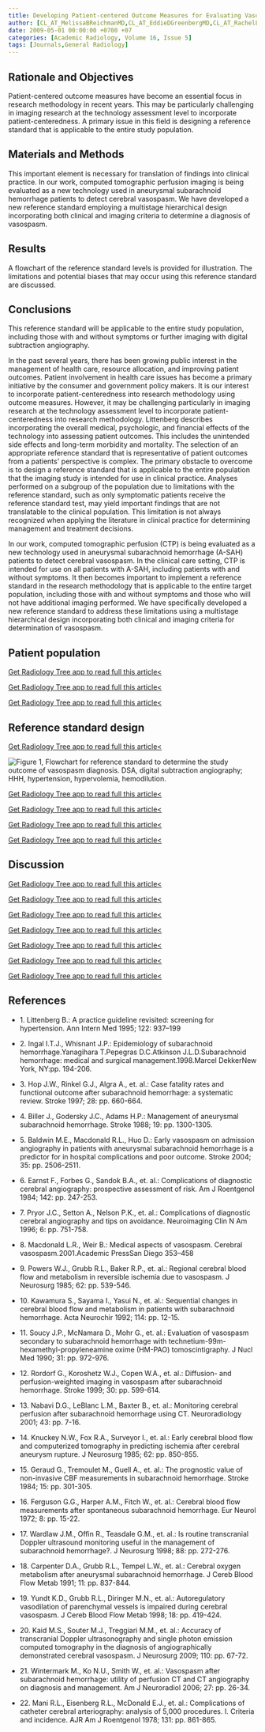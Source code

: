 ```yaml
---
title: Developing Patient-centered Outcome Measures for Evaluating Vasospasm in Aneurysmal Subarachnoid Hemorrhage
author: [CL_AT_MelissaBReichmanMD,CL_AT_EddieDGreenbergMD,CL_AT_RachelLGoldBA,CL_AT_PinaCSanelliMD]
date: 2009-05-01 00:00:00 +0700 +07
categories: [Academic Radiology, Volume 16, Issue 5]
tags: [Journals,General Radiology]
---
```

## Rationale and Objectives

Patient-centered outcome measures have become an essential focus in research methodology in recent years. This may be particularly challenging in imaging research at the technology assessment level to incorporate patient-centeredness. A primary issue in this field is designing a reference standard that is applicable to the entire study population.

## Materials and Methods

This important element is necessary for translation of findings into clinical practice. In our work, computed tomographic perfusion imaging is being evaluated as a new technology used in aneurysmal subarachnoid hemorrhage patients to detect cerebral vasospasm. We have developed a new reference standard employing a multistage hierarchical design incorporating both clinical and imaging criteria to determine a diagnosis of vasospasm.

## Results

A flowchart of the reference standard levels is provided for illustration. The limitations and potential biases that may occur using this reference standard are discussed.

## Conclusions

This reference standard will be applicable to the entire study population, including those with and without symptoms or further imaging with digital subtraction angiography.

In the past several years, there has been growing public interest in the management of health care, resource allocation, and improving patient outcomes. Patient involvement in health care issues has become a primary initiative by the consumer and government policy makers. It is our interest to incorporate patient-centeredness into research methodology using outcome measures. However, it may be challenging particularly in imaging research at the technology assessment level to incorporate patient-centeredness into research methodology. Littenberg describes incorporating the overall medical, psychologic, and financial effects of the technology into assessing patient outcomes. This includes the unintended side effects and long-term morbidity and mortality. The selection of an appropriate reference standard that is representative of patient outcomes from a patients' perspective is complex. The primary obstacle to overcome is to design a reference standard that is applicable to the entire population that the imaging study is intended for use in clinical practice. Analyses performed on a subgroup of the population due to limitations with the reference standard, such as only symptomatic patients receive the reference standard test, may yield important findings that are not translatable to the clinical population. This limitation is not always recognized when applying the literature in clinical practice for determining management and treatment decisions.

In our work, computed tomographic perfusion (CTP) is being evaluated as a new technology used in aneurysmal subarachnoid hemorrhage (A-SAH) patients to detect cerebral vasospasm. In the clinical care setting, CTP is intended for use on all patients with A-SAH, including patients with and without symptoms. It then becomes important to implement a reference standard in the research methodology that is applicable to the entire target population, including those with and without symptoms and those who will not have additional imaging performed. We have specifically developed a new reference standard to address these limitations using a multistage hierarchical design incorporating both clinical and imaging criteria for determination of vasospasm.

## Patient population

[Get Radiology Tree app to read full this article<](https://clinicalpub.com/app)

[Get Radiology Tree app to read full this article<](https://clinicalpub.com/app)

[Get Radiology Tree app to read full this article<](https://clinicalpub.com/app)

## Reference standard design

[Get Radiology Tree app to read full this article<](https://clinicalpub.com/app)

![Figure 1, Flowchart for reference standard to determine the study outcome of vasospasm diagnosis. DSA, digital subtraction angiography; HHH, hypertension, hypervolemia, hemodilution.](https://storage.googleapis.com/dl.dentistrykey.com/clinical/DevelopingPatientcenteredOutcomeMeasuresforEvaluatingVasospasminAneurysmalSubarachnoidHemorrhage/0_1s20S107663320900052X.jpg)

[Get Radiology Tree app to read full this article<](https://clinicalpub.com/app)

[Get Radiology Tree app to read full this article<](https://clinicalpub.com/app)

[Get Radiology Tree app to read full this article<](https://clinicalpub.com/app)

[Get Radiology Tree app to read full this article<](https://clinicalpub.com/app)

## Discussion

[Get Radiology Tree app to read full this article<](https://clinicalpub.com/app)

[Get Radiology Tree app to read full this article<](https://clinicalpub.com/app)

[Get Radiology Tree app to read full this article<](https://clinicalpub.com/app)

[Get Radiology Tree app to read full this article<](https://clinicalpub.com/app)

[Get Radiology Tree app to read full this article<](https://clinicalpub.com/app)

[Get Radiology Tree app to read full this article<](https://clinicalpub.com/app)

[Get Radiology Tree app to read full this article<](https://clinicalpub.com/app)

## References

- 1\. Littenberg B.: A practice guideline revisited: screening for hypertension. Ann Intern Med 1995; 122: 937–199


- 2\. Ingal I.T.J., Whisnant J.P.: Epidemiology of subarachnoid hemorrhage.Yanagihara T.Pepegras D.C.Atkinson J.L.D.Subarachnoid hemorrhage: medical and surgical management.1998.Marcel DekkerNew York, NY:pp. 194-206.


- 3\. Hop J.W., Rinkel G.J., Algra A., et. al.: Case fatality rates and functional outcome after subarachnoid hemorrhage: a systematic review. Stroke 1997; 28: pp. 660-664.


- 4\. Biller J., Godersky J.C., Adams H.P.: Management of aneurysmal subarachnoid hemorrhage. Stroke 1988; 19: pp. 1300-1305.


- 5\. Baldwin M.E., Macdonald R.L., Huo D.: Early vasospasm on admission angiography in patients with aneurysmal subarachnoid hemorrhage is a predictor for in hospital complications and poor outcome. Stroke 2004; 35: pp. 2506-2511.


- 6\. Earnst F., Forbes G., Sandok B.A., et. al.: Complications of diagnostic cerebral angiography: prospective assessment of risk. Am J Roentgenol 1984; 142: pp. 247-253.


- 7\. Pryor J.C., Setton A., Nelson P.K., et. al.: Complications of diagnostic cerebral angiography and tips on avoidance. Neuroimaging Clin N Am 1996; 6: pp. 751-758.


- 8\. Macdonald L.R., Weir B.: Medical aspects of vasospasm. Cerebral vasospasm.2001.Academic PressSan Diego 353–458


- 9\. Powers W.J., Grubb R.L., Baker R.P., et. al.: Regional cerebral blood flow and metabolism in reversible ischemia due to vasospasm. J Neurosurg 1985; 62: pp. 539-546.


- 10\. Kawamura S., Sayama I., Yasui N., et. al.: Sequential changes in cerebral blood flow and metabolism in patients with subarachnoid hemorrhage. Acta Neurochir 1992; 114: pp. 12-15.


- 11\. Soucy J.P., McNamara D., Mohr G., et. al.: Evaluation of vasospasm secondary to subarachnoid hemorrhage with technetium-99m-hexamethyl-propyleneamine oxime (HM-PAO) tomoscintigraphy. J Nucl Med 1990; 31: pp. 972-976.


- 12\. Rordorf G., Koroshetz W.J., Copen W.A., et. al.: Diffusion- and perfusion-weighted imaging in vasospasm after subarachnoid hemorrhage. Stroke 1999; 30: pp. 599-614.


- 13\. Nabavi D.G., LeBlanc L.M., Baxter B., et. al.: Monitoring cerebral perfusion after subarachnoid hemorrhage using CT. Neuroradiology 2001; 43: pp. 7-16.


- 14\. Knuckey N.W., Fox R.A., Surveyor I., et. al.: Early cerebral blood flow and computerized tomography in predicting ischemia after cerebral aneurysm rupture. J Neurosurg 1985; 62: pp. 850-855.


- 15\. Geraud G., Tremoulet M., Guell A., et. al.: The prognostic value of non-invasive CBF measurements in subarachnoid hemorrhage. Stroke 1984; 15: pp. 301-305.


- 16\. Ferguson G.G., Harper A.M., Fitch W., et. al.: Cerebral blood flow measurements after spontaneous subarachnoid hemorrhage. Eur Neurol 1972; 8: pp. 15-22.


- 17\. Wardlaw J.M., Offin R., Teasdale G.M., et. al.: Is routine transcranial Doppler ultrasound monitoring useful in the management of subarachnoid hemorrhage?. J Neurosurg 1998; 88: pp. 272-276.


- 18\. Carpenter D.A., Grubb R.L., Tempel L.W., et. al.: Cerebral oxygen metabolism after aneurysmal subarachnoid hemorrhage. J Cereb Blood Flow Metab 1991; 11: pp. 837-844.


- 19\. Yundt K.D., Grubb R.L., Diringer M.N., et. al.: Autoregulatory vasodilation of parenchymal vessels is impaired during cerebral vasospasm. J Cereb Blood Flow Metab 1998; 18: pp. 419-424.


- 20\. Kaid M.S., Souter M.J., Treggiari M.M., et. al.: Accuracy of transcranial Doppler ultrasonography and single photon emission computed tomography in the diagnosis of angiographically demonstrated cerebral vasospasm. J Neurosurg 2009; 110: pp. 67-72.


- 21\. Wintermark M., Ko N.U., Smith W., et. al.: Vasospasm after subarachnoid hemorrhage: utility of perfusion CT and CT angiography on diagnosis and management. Am J Neuroradiol 2006; 27: pp. 26-34.


- 22\. Mani R.L., Eisenberg R.L., McDonald E.J., et. al.: Complications of catheter cerebral arteriography: analysis of 5,000 procedures. I. Criteria and incidence. AJR Am J Roentgenol 1978; 131: pp. 861-865.